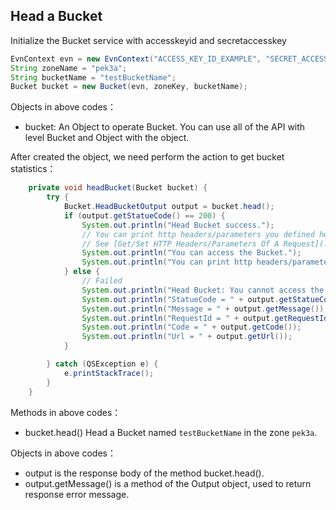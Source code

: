 ## Head a Bucket

Initialize the Bucket service with accesskeyid and secretaccesskey

``` java
EvnContext evn = new EvnContext("ACCESS_KEY_ID_EXAMPLE", "SECRET_ACCESS_KEY_EXAMPLE");
String zoneName = "pek3a";
String bucketName = "testBucketName";
Bucket bucket = new Bucket(evn, zoneKey, bucketName);
```

Objects in above codes：
- bucket: An Object to operate Bucket. You can use all of the API with level Bucket and Object with the object.


After created the object, we need perform the action to get bucket statistics：

``` java
    private void headBucket(Bucket bucket) {
        try {
            Bucket.HeadBucketOutput output = bucket.head();
            if (output.getStatueCode() == 200) {
                System.out.println("Head Bucket success.");
                // You can print http headers/parameters you defined here.
                // See [Get/Set HTTP Headers/Parameters Of A Request](./get_set_http_headers.md)
                System.out.println("You can access the Bucket.");
                System.out.println("You can print http headers/parameters you defined here.");
            } else {
                // Failed
                System.out.println("Head Bucket: You cannot access the Bucket or it does not exist.");
                System.out.println("StatueCode = " + output.getStatueCode());
                System.out.println("Message = " + output.getMessage());
                System.out.println("RequestId = " + output.getRequestId());
                System.out.println("Code = " + output.getCode());
                System.out.println("Url = " + output.getUrl());
            }

        } catch (QSException e) {
            e.printStackTrace();
        }
    }
```

Methods in above codes：
- bucket.head() Head a Bucket named `testBucketName` in the zone `pek3a`.

Objects in above codes：
- output is the response body of the method bucket.head().
- output.getMessage() is a method of the Output object, used to return response error message.

